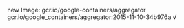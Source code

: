 new Image: gcr.io/google-containers/aggregator
gcr.io/google_containers/aggregator:2015-11-10-34b976a √

